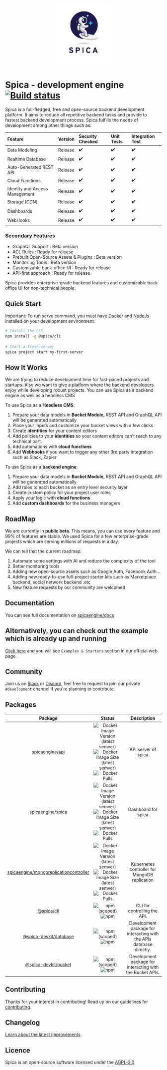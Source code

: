 <p align="center">
  <img height="200px" src="stacks/spica/assets/logo-1.png">
</p>

# Spica - development engine [![Build status](https://badge.buildkite.com/231efc3a5086b0db36206b21f04ee665939ca9186505894312.svg?style=square)](https://buildkite.com/spica/default)

Spica is a full-fledged, free and open-source backend development platform. It aims to reduce all repetitive backend tasks and provide to fastest backend development process. Spica fulfills the needs of development among other things such as:

| Feature | Version | Security Checked | Unit Tests | Integration Test |
:-------- | :-------- | :---------------- | :------------ | :------------------|
| Data Modeling | Release | :heavy_check_mark: | :heavy_check_mark: | :heavy_check_mark: |
| Realtime Database | Release | :heavy_check_mark: | :heavy_check_mark: | :heavy_check_mark: |
| Auto-Generated REST API | Release | :heavy_check_mark: | :heavy_check_mark: | :heavy_check_mark: |
| Cloud Functions | Release | :heavy_check_mark: | :heavy_check_mark: | :heavy_check_mark: |
| Identity and Access Management | Release | :heavy_check_mark: | :heavy_check_mark: | :heavy_check_mark: |
| Storage (CDN) | Release | :heavy_check_mark: | :heavy_check_mark: | :heavy_check_mark: |
| Dashboards | Release | :heavy_check_mark: | :heavy_check_mark: | :heavy_check_mark: |
| WebHooks | Release | :heavy_check_mark: | :heavy_check_mark: | :heavy_check_mark: |

### Secondary Features
- GraphQL Support : Beta version
- ACL Rules : Ready for release
- Prebuilt Open-Source Assets & Plugins : Beta version
- Monitoring Tools : Beta version
- Customizable back-office UI : Ready for release
- API-first approach : Ready for release

Spica provides enterprise-grade backend features and customizable back-office UI for non-technical people. 

## Quick Start

Important: To run serve command, you must have [Docker](https://www.docker.com/) and [NodeJs](https://nodejs.org/en/) installed on your development environment.

```bash
# Install the CLI
npm install -g @spica/cli

# Start a fresh server
spica project start my-first-server
```

## How It Works

We are trying to reduce development time for fast-paced projects and startups. Also we want to give a platform where the backend developers enjoy while developing robust projects. You can use Spica as a backend engine as well as a headless CMS

To use Spica as a **Headless CMS**:
1. Prepare your data models in **Bucket Module**, REST API and GraphQL API will be generated automatically
2. Place your inputs and customize your bucket views with a few clicks
3. Create **identities** for your content editors
4. Add policies to your **identities** so your content editors can't reach to any technical part.
5. Add automations with **cloud functions**
6. Add **Webhooks** if you want to trigger any other 3rd party integration such as Slack, Zapier

To use Spica as a **backend engine**:
1. Prepare your data models in **Bucket Module**, REST API and GraphQL API will be generated automatically
2. Add rules to each bucket as an entry level security layer
3. Create custom policy for your project user roles
4. Apply your logic with **cloud functions**
5. Add **custom dashboards** for the business managers

## RoadMap

We are currently in **public beta**. This means, you can use every feature and 99% of features are stable. We used Spica for a few enterprise-grade projects which are serving millions of requests in a day. 

We can tell that the current roadmap:
1. Automate some settings with AI and reduce the complexity of the tool
2. Better monitoring tools
3. Adding new open-source assets such as Google Auth, Facebook Auth...
4. Adding new ready-to-use full-project starter kits such as Marketplace backend, social network backend .etc
5. New feature requests by our community are welcomed

## Documentation

You can see full documentation on [spicaengine/docs](https://spicaengine.com/docs)

## Alternatively, you can check out the example which is already up and running

[Click here](https://spicaengine.com/) and you will see `Examples & Starters` section in our official web page. 

## Community

Join us on [Slack][slack] or [Discord][discord], feel free to request to join our private `#development` channel if you're planning to contribute.

[slack]: https://join.slack.com/t/spica-engine/shared_invite/enQtNzYzMDE3NjQ2MTkyLTA3MTg4ZTViZGI0MThiYzdhNTYxMTQxNjcwYzRjZTJhZDE4YWFhOGU5NmUzMGZiYjlmOWY2NDg5OTUxZjM2NDM
[discord]: https://discord.gg/fBtzBEaxKJ

## Packages

|                                                  Package                                                  |                                                                                                                                                                                                  Status                                                                                                                                                                                                   |                             Description                              |
| :-------------------------------------------------------------------------------------------------------: | :-------------------------------------------------------------------------------------------------------------------------------------------------------------------------------------------------------------------------------------------------------------------------------------------------------------------------------------------------------------------------------------------------------: | :------------------------------------------------------------------: |
|                        [spicaengine/api](https://hub.docker.com/r/spicaengine/api)                        |                      ![Docker Image Version (latest semver)](https://img.shields.io/docker/v/spicaengine/api?sort=semver&label=version&color=blue) ![Docker Image Size (latest semver)](https://img.shields.io/docker/image-size/spicaengine/api?sort=semver&label=size&color=blue) ![Docker Pulls](https://img.shields.io/docker/pulls/spicaengine/api?label=downloads&color=blue)                       |                         API server of spica                          |
|                      [spicaengine/spica](https://hub.docker.com/r/spicaengine/spica)                      |                   ![Docker Image Version (latest semver)](https://img.shields.io/docker/v/spicaengine/spica?sort=semver&label=version&color=blue) ![Docker Image Size (latest semver)](https://img.shields.io/docker/image-size/spicaengine/spica?sort=semver&label=size&color=blue) ![Docker Pulls](https://img.shields.io/docker/pulls/spicaengine/spica?label=downloads&color=blue)                    |                         Dashboard for spica                          |
| [spicaengine/mongoreplicationcontroller](https://hub.docker.com/r/spicaengine/mongoreplicationcontroller) | ![Docker Image Version (latest semver)](https://img.shields.io/docker/v/spicaengine/mongoreplicationcontroller?sort=semver&label=version&color=blue) ![Docker Image Size (latest semver)](https://img.shields.io/docker/image-size/spicaengine/initcontainer?sort=semver&label=size&color=blue) ![Docker Pulls](https://img.shields.io/docker/pulls/spicaengine/initcontainer?label=downloads&color=blue) |            Kubernetes controller for MongoDB replication             |
|                          [@spica/cli](https://www.npmjs.com/package/@spica/cli)                           |                                                                                                                               ![npm (scoped)](https://img.shields.io/npm/v/@spica/cli?label=version&color=blue) ![npm](https://img.shields.io/npm/dm/@spica/cli?color=blue)                                                                                                                               |                     CLI for controlling the API.                     |
|              [@spica-devkit/database](https://www.npmjs.com/package/@spica-devkit/database)               |                                                                                                                   ![npm (scoped)](https://img.shields.io/npm/v/@spica-devkit/database?label=version&color=blue) ![npm](https://img.shields.io/npm/dm/@spica-devkit/database?color=blue)                                                                                                                   | Development package for interacting with the APIs database directly. |
|                [@spica-devkit/bucket](https://www.npmjs.com/package/@spica-devkit/bucket)                 |                                                                                                                     ![npm (scoped)](https://img.shields.io/npm/v/@spica-devkit/bucket?label=version&color=blue) ![npm](https://img.shields.io/npm/dm/@spica-devkit/bucket?color=blue)                                                                                                                     |      Development package for interacting with the Bucket APIs.       |

## Contributing

Thanks for your interest in contributing! Read up on our guidelines for [contributing](https://github.com/spica-engine/spica/blob/master/CONTRIBUTING.md).

## Changelog

[Learn about the latest improvements][changelog].

## Licence

Spica is an open-source software licensed under the [AGPL-3.0][licence].

[changelog]: https://github.com/spica-engine/spica/blob/master/CHANGELOG.md
[licence]: https://opensource.org/licenses/AGPL-3.0
